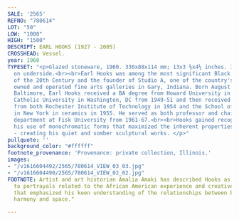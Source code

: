 ```yaml
---
SALE: '2565'
REFNO: "780614"
LOT: "50"
LOW: "1000"
HIGH: "1500"
DESCRIPT: EARL HOOKS (1927 - 2005)
CROSSHEAD: Vessel.
year: 1960
TYPESET: "<p>Glazed stoneware, 1960. 330x88x114 mm; 13x3 ⅜x4½ inches. Incised signature
  on underside.<br><br>Earl Hooks was among the most significant Black ceramic artists
  of the 20th Century and the founder of Studio A, one of the country's first Black
  owned and operated fine arts galleries in Gary, Indiana. Born August 2, 1927 in
  Baltimore, Earl Hooks received a BA degree from Howard University in 1949, attended
  Catholic University in Washington, DC from 1949-51 and then received graduate certificates
  from both Rochester Institute of Technology in 1954 and the School of American Craftsman
  in New York in ceramics in 1955. He served as both professor and chair of the art
  department at Fisk University from 1961-67.<br><br>Hooks gained recognition for
  his use of monochromatic forms that maximized the inherent properties of his materials
  - creating his quiet and somber sculptural works. </p>"
pullquote: ''
background_color: "#ffffff"
footnote_provenance: 'Provenance: private collection, Illinois.'
images:
- "/v1616604492/2565/780614_VIEW_03_03.jpg"
- "/v1616604490/2565/780614_VIEW_02_02.jpg"
FOOTNOTE: Artist and art historian Amalia Amaki has described Hooks as "committed
  to portrayals related to the African American experience and creative techniques
  that emphasized his keen understanding of the relationships between balance, light,
  harmony and space."

---
```

